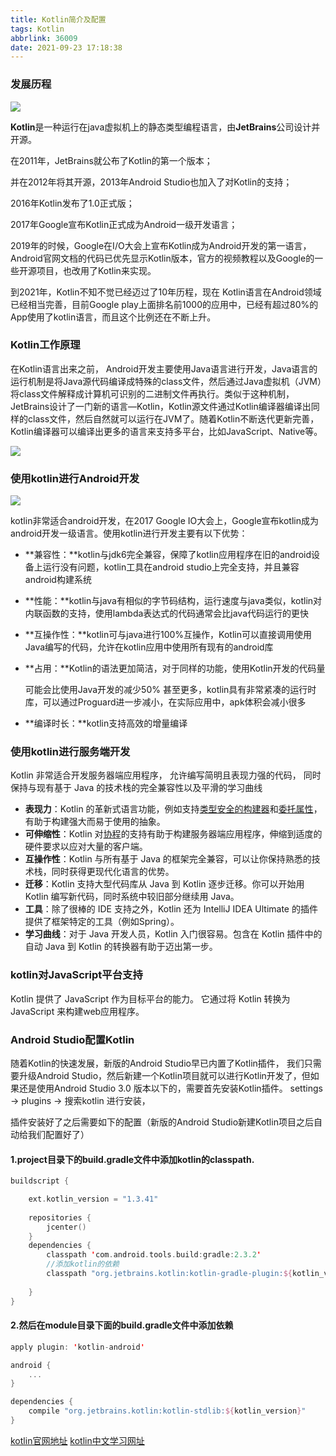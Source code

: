 ```yaml
---
title: Kotlin简介及配置
tags: Kotlin
abbrlink: 36009
date: 2021-09-23 17:18:38
---
```


### 发展历程

![](https://img-blog.csdnimg.cn/2021050611440858.jpg)

**Kotlin**是一种运行在java虚拟机上的静态类型编程语言，由**JetBrains**公司设计并开源。

在2011年，JetBrains就公布了Kotlin的第一个版本；

并在2012年将其开源，2013年Android Studio也加入了对Kotlin的支持；

2016年Kotlin发布了1.0正式版；

2017年Google宣布Kotlin正式成为Android一级开发语言；

2019年的时候，Google在I/O大会上宣布Kotlin成为Android开发的第一语言，Android官网文档的代码已优先显示Kotlin版本，官方的视频教程以及Google的一些开源项目，也改用了Kotlin来实现。

到2021年，Kotlin不知不觉已经迈过了10年历程，现在 Kotlin语言在Android领域已经相当完善，目前Google play上面排名前1000的应用中，已经有超过80%的App使用了kotlin语言，而且这个比例还在不断上升。


### Kotlin工作原理

在Kotlin语言出来之前， Android开发主要使用Java语言进行开发，Java语言的运行机制是将Java源代码编译成特殊的class文件，然后通过Java虚拟机（JVM）将class文件解释成计算机可识别的二进制文件再执行。类似于这种机制，JetBrains设计了一门新的语言—Kotlin，Kotlin源文件通过Kotlin编译器编译出同样的class文件，然后自然就可以运行在JVM了。随着Kotlin不断迭代更新完善，Kotlin编译器可以编译出更多的语言来支持多平台，比如JavaScript、Native等。

![](https://img-blog.csdnimg.cn/img_convert/4178bac4ec20519074a9a3862af417b8.png)

### 使用kotlin进行Android开发

![](https://img-blog.csdnimg.cn/2021050611235519.png)



kotlin非常适合android开发，在2017 Google IO大会上，Google宣布kotlin成为android开发一级语言。使用kotlin进行开发主要有以下优势：

- **兼容性：**kotlin与jdk6完全兼容，保障了kotlin应用程序在旧的android设备上运行没有问题，kotlin工具在android studio上完全支持，并且兼容android构建系统


- **性能：**kotlin与java有相似的字节码结构，运行速度与java类似，kotlin对内联函数的支持，使用lambda表达式的代码通常会比java代码运行的更快


- **互操作性：**kotlin可与java进行100%互操作，Kotlin可以直接调用使用Java编写的代码，允许在kotlin应用中使用所有现有的android库

- **占用：**Kotlin的语法更加简洁，对于同样的功能，使用Kotlin开发的代码量

  可能会比使用Java开发的减少50% 甚至更多，kotlin具有非常紧凑的运行时库，可以通过Proguard进一步减小，在实际应用中，apk体积会减小很多

- **编译时长：**kotlin支持高效的增量编译

### 使用kotlin进行服务端开发

Kotlin ⾮常适合开发服务器端应⽤程序， 允许编写简明且表现⼒强的代码，  同时保持与现有基于 Java 的技术栈的完全兼容性以及平滑的学习曲线

- **表现力**：Kotlin 的革新式语言功能，例如支持[类型安全的构建器](https://www.kotlincn.net/docs/reference/type-safe-builders.html)和[委托属性](https://www.kotlincn.net/docs/reference/delegated-properties.html)，有助于构建强大而易于使用的抽象。
- **可伸缩性**：Kotlin 对[协程](https://www.kotlincn.net/docs/reference/coroutines.html)的支持有助于构建服务器端应用程序，伸缩到适度的硬件要求以应对大量的客户端。
- **互操作性**：Kotlin 与所有基于 Java 的框架完全兼容，可以让你保持熟悉的技术栈，同时获得更现代化语言的优势。
- **迁移**：Kotlin 支持大型代码库从 Java 到 Kotlin 逐步迁移。你可以开始用 Kotlin 编写新代码，同时系统中较旧部分继续用 Java。
- **工具**：除了很棒的 IDE 支持之外，Kotlin 还为 IntelliJ IDEA Ultimate 的插件提供了框架特定的工具（例如Spring）。
- **学习曲线**：对于 Java 开发人员，Kotlin 入门很容易。包含在 Kotlin 插件中的自动 Java 到 Kotlin 的转换器有助于迈出第一步。

### kotlin对JavaScript平台支持

Kotlin 提供了 JavaScript 作为⽬标平台的能⼒。 它通过将 Kotlin 转换为 JavaScript 来构建web应用程序。


### Android Studio配置Kotlin
随着Kotlin的快速发展，新版的Android Studio早已内置了Kotlin插件， 我们只需要升级Android Studio，然后新建一个Kotlin项目就可以进行Kotlin开发了，但如果还是使用Android Studio 3.0 版本以下的，需要首先安装Kotlin插件。 settings -> plugins -> 搜索kotlin 进行安装，

插件安装好了之后需要如下的配置（新版的Android Studio新建Kotlin项目之后自动给我们配置好了）

#### 1.project目录下的build.gradle文件中添加kotlin的classpath.
```kotlin
buildscript {

    ext.kotlin_version = "1.3.41"
    
    repositories {
        jcenter()
    }
    dependencies {
        classpath 'com.android.tools.build:gradle:2.3.2'
        //添加kotlin的依赖
        classpath "org.jetbrains.kotlin:kotlin-gradle-plugin:${kotlin_version}"
    
    }
}
```

#### 2.然后在module目录下面的build.gradle文件中添加依赖

```kotlin
apply plugin: 'kotlin-android'

android {
    ...
}

dependencies {
    compile "org.jetbrains.kotlin:kotlin-stdlib:${kotlin_version}"
}
```

[kotlin官网地址](http://kotlinlang.org/)
[kotlin中文学习网址](https://www.kotlincn.net/docs/reference/android-overview.html)
